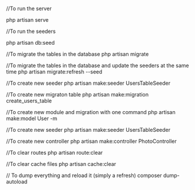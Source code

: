 //To run the server

php artisan serve

//To run the seeders

php artisan db:seed

//To migrate the tables in the database
php artisan migrate

//To migrate the tables in the database and update the seeders at the same time
php artisan migrate:refresh --seed

//To create new seeder
php artisan make:seeder UsersTableSeeder

//To create new migraton table
php artisan make:migration create_users_table

//To create new module and migration with one command
php artisan make:model User -m

//To create new seeder
php artisan make:seeder UsersTableSeeder

//To create new controller
php artisan make:controller PhotoController

//To clear routes
php artisan route:clear

//To clear cache files
php artisan cache:clear

// To dump everything and reload it (simply a refresh)
composer dump-autoload

